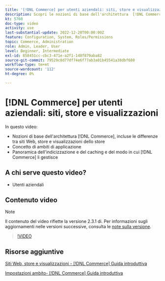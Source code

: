 ```yaml
---
title: '[!DNL Commerce] per utenti aziendali: siti, store e visualizzazioni'
description: Scopri le nozioni di base dell'architettura  [!DNL Commerce] , comprese le differenze tra siti Web, store, visualizzazioni di store e ambiti delle applicazioni. Informazioni sull’indicizzazione e il caching.
kt: 5760
doc-type: video
activity: use
last-substantial-update: 2022-12-28T00:00:00Z
feature: Configuration, System, Roles/Permissions
topic: Commerce, Administration
role: Admin, Leader, User
level: Beginner, Intermediate
exl-id: 858451cc-cbc3-471e-a2f1-148f879aba82
source-git-commit: 79529c8d77df74e6f77ab3a01b45541a38dbf680
workflow-type: tm+mt
source-wordcount: '112'
ht-degree: 0%

---
```


# [!DNL Commerce] per utenti aziendali: siti, store e visualizzazioni

In questo video:

- Nozioni di base dell&#39;architettura [!DNL Commerce], incluse le differenze tra siti Web, store e visualizzazioni dello store
- Concetto di ambiti di applicazione
- Panoramica dell&#39;indicizzazione e del caching e del modo in cui [!DNL Commerce] li gestisce

## A chi serve questo video?

- Utenti aziendali

## Contenuto video

>[!NOTE]
>
>Il contenuto del video riflette la versione 2.3.1 di. Per informazioni sugli aggiornamenti nelle versioni successive, consulta le [note sulla versione](https://experienceleague.adobe.com/docs/commerce-operations/release/notes/overview.html?lang=it).

>[!VIDEO](https://video.tv.adobe.com/v/330070?quality=12&learn=on&captions=ita)

## Risorse aggiuntive

[Siti Web, store e visualizzazioni - [!DNL Commerce] Guida introduttiva](https://experienceleague.adobe.com/docs/commerce-admin/start/setup/websites-stores-views.html?lang=it)

[Impostazioni ambito- [!DNL Commerce] Guida introduttiva](https://experienceleague.adobe.com/docs/commerce-admin/start/setup/websites-stores-views.html?lang=it#scope-settings)

